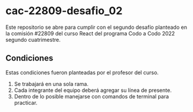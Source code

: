 # cac-22809-desafio_02

Este repositorio se abre para cumplir con el segundo desafío planteado en la comisión #22809 del curso React del programa Codo a Codo 2022 segundo cuatrimestre.

## Condiciones

Estas condiciones fueron planteadas por el profesor del curso.

1. Se trabajará en una sola rama.
1. Cada integrante del equipo deberá agregar su línea de presente.
1. Dentro de lo posible manejarse con comandos de terminal para practicar.
